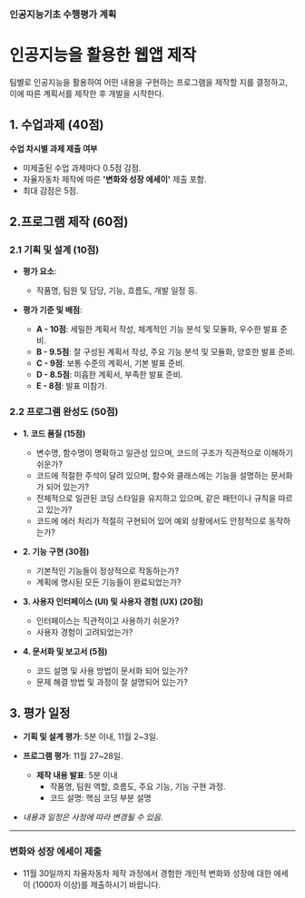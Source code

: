 ### 인공지능기초 수행평가 계획

# 인공지능을 활용한 웹앱 제작 
팀별로 인공지능을 활용하여 어떤 내용을 구현하는 프로그램을 제작할 지를 결정하고, 이에 따른  계획서를 제작한 후 개발을 시작한다.

## 1. 수업과제 (40점)
**수업 차시별 과제 제출 여부** 
  - 미제출된 수업 과제마다 0.5점 감점.
  - 자율자동차 제작에 따른 **'변화와 성장 에세이'** 제출 포함.
  - 최대 감점은 5점.

## 2.프로그램 제작 (60점)

### 2.1 기획 및 설계 (10점)

- **평가 요소**: 
  - 작품명, 팀원 및 담당, 기능, 흐름도, 개발 일정 등.

- **평가 기준 및 배점**:
  - **A - 10점**: 세밀한 계획서 작성, 체계적인 기능 분석 및 모듈화, 우수한 발표 준비.
  - **B - 9.5점**: 잘 구성된 계획서 작성, 주요 기능 분석 및 모듈화, 양호한 발표 준비.
  - **C - 9점**: 보통 수준의 계획서, 기본 발표 준비.
  - **D - 8.5점**: 미흡한 계획서, 부족한 발표 준비.
  - **E - 8점**: 발표 미참가.

### 2.2 프로그램 완성도 (50점)

 - **1. 코드 품질 (15점)**
   - 변수명, 함수명이 명확하고 일관성 있으며, 코드의 구조가 직관적으로 이해하기 쉬운가?
   - 코드에 적절한 주석이 달려 있으며, 함수와 클래스에는 기능을 설명하는 문서화가 되어 있는가?
   - 전체적으로 일관된 코딩 스타일을 유지하고 있으며, 같은 패턴이나 규칙을 따르고 있는가?
   - 코드에 에러 처리가 적절히 구현되어 있어 예외 상황에서도 안정적으로 동작하는가?
 
 - **2. 기능 구현 (30점)**
   - 기본적인 기능들이 정상적으로 작동하는가?
   - 계획에 명시된 모든 기능들이 완료되었는가?

 - **3. 사용자 인터페이스 (UI) 및 사용자 경험 (UX) (20점)**
   - 인터페이스는 직관적이고 사용하기 쉬운가?
   - 사용자 경험이 고려되었는가?

 - **4. 문서화 및 보고서 (5점)**
   - 코드 설명 및 사용 방법이 문서화 되어 있는가?
   - 문제 해결 방법 및 과정이 잘 설명되어 있는가?

   
## 3. 평가 일정 

- **기획 및 설계 평가**: 5분 이내, 11월 2~3일.
  
- **프로그램 평가**: 11월 27~28일.
  - **제작 내용 발표**: 5분 이내
    - 작품명, 팀원 역할, 흐름도, 주요 기능, 기능 구현 과정.
    - 코드 설명: 핵심 코딩 부분 설명
     
  
- *내용과 일정은 사정에 따라 변경될 수 있음.*

---

### 변화와 성장 에세이 제출

- 11월 30일까지 자율자동차 제작 과정에서 경험한 개인적 변화와 성장에 대한 에세이 (1000자 이상)를 제출하시기 바랍니다.

